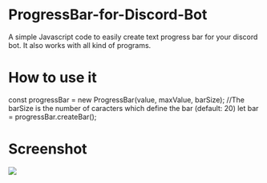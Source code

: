 # ProgressBar-for-Discord-Bot
A simple Javascript code to easily create text progress bar for your discord bot.
It also works with all kind of programs.

# How to use it

const progressBar = new ProgressBar(value, maxValue, barSize); //The barSize is the number of caracters which define the bar (default: 20)
let bar = progressBar.createBar();

# Screenshot
![](https://i.imgur.com/4ihbqWh.png)
